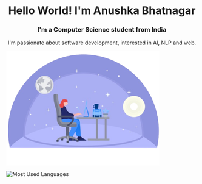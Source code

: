 <!--
**AnushkaBhatnagar/AnushkaBhatnagar** is a ✨ _special_ ✨ repository because its `README.md` (this file) appears on your GitHub profile.
-->

<h1 align="center">Hello World! I'm Anushka Bhatnagar</h1>
<h3 align="center">I'm a Computer Science student from India</h3>
<p align="center"> I'm passionate about software development, interested in AI, NLP and web.<br></p>

<img src="Images/girlcoding.png" alt="React" height="300px" align=center title="Let's support women in STEM!" alt="image of girl coding"/>

<br>

<div>
  <p>

   <picture>
      <source media="(prefers-color-scheme: light)" srcset="https://github-readme-stats.vercel.app/api/top-langs?username=anushkabhatnagar&show_icons=true&locale=en&layout=compact&theme=default">
      <source media="(prefers-color-scheme: dark)" srcset="https://github-readme-stats.vercel.app/api/top-langs?username=anushkabhatnagar&show_icons=true&locale=en&layout=compact&theme=dark">
      <img alt="Most Used Languages" src="https://github-readme-stats.vercel.app/api/top-langs?username=anushkabhatnagar&show_icons=true&locale=en&layout=compact">
    </picture>
  </p>
</div>

<div>
  
</div>
